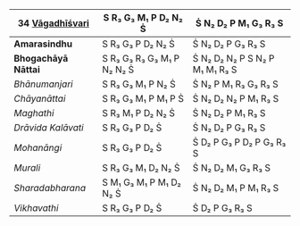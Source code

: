 | **34 [Vāgadhīśvari](https://en.wikipedia.org/wiki/Vagadheeswari "Vagadheeswari")** | S R₃ G₃ M₁ P D₂ N₂ Ṡ       | Ṡ N₂ D₂ P M₁ G₃ R₃ S           |
| ---------------------------------------------------------------------------------- | -------------------------- | ------------------------------ |
| **Amarasindhu**                                                                    | S R₃ G₃ P D₂ N₂ Ṡ          | Ṡ N₂ D₂ P G₃ R₃ S              |
| **Bhogachāyā Nāttai**                                                              | S R₃ G₃ R₃ G₃ M₁ P N₂ N₂ Ṡ | Ṡ N₂ D₂ N₂ P S N₂ P M₁ M₁ R₃ S |
| _Bhānumanjari_                                                                     | S R₃ G₃ M₁ P N₂ Ṡ          | Ṡ N₂ P M₁ R₃ G₃ R₃ S           |
| _Chāyanāttai_                                                                      | S R₃ G₃ M₁ P M₁ P Ṡ        | Ṡ N₂ D₂ N₂ P M₁ R₃ S           |
| _Maghathi_                                                                         | S R₃ M₁ P D₂ N₂ Ṡ          | Ṡ N₂ D₂ P M₁ R₃ S              |
| _Drāvida Kalāvati_                                                                 | S R₃ G₃ P D₂ Ṡ             | Ṡ N₂ D₂ P G₃ R₃ S              |
| _Mohanāngi_                                                                        | S R₃ G₃ P D₂ Ṡ             | Ṡ D₂ P G₃ P D₂ P G₃ R₃ S       |
| _Murali_                                                                           | S R₃ G₃ M₁ D₂ N₂ Ṡ         | Ṡ N₂ D₂ M₁ G₃ R₃ S             |
| _Sharadabharana_                                                                   | S M₁ G₃ M₁ P M₁ D₂ N₂ Ṡ    | Ṡ N₂ D₂ M₁ P M₁ R₃ S           |
| _Vikhavathi_                                                                       | S R₃ G₃ P D₂ Ṡ             | Ṡ D₂ P G₃ R₃ S                 |